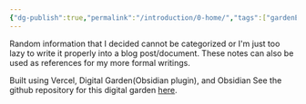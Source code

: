 ```yaml
---
{"dg-publish":true,"permalink":"/introduction/0-home/","tags":["gardenEntry"],"created":"2024-03-31T15:29:46.134+07:00","updated":"2024-03-31T20:37:24.527+07:00"}
---
```


Random information that I decided cannot be categorized or I'm just too lazy to write it properly into a blog post/document. These notes can also be used as references for my more formal writings.

Built using Vercel, Digital Garden(Obsidian plugin), and Obsidian
See the github repository for this digital garden [here](https://github.com/Wittummm/unturned-random-info/). 